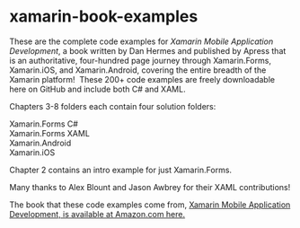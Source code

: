 # xamarin-book-examples
These are the complete code examples for <i>Xamarin Mobile Application Development</i>, a book written by Dan Hermes and published by Apress that is an authoritative, four-hundred page journey through Xamarin.Forms, Xamarin.iOS, and Xamarin.Android, covering the entire breadth of the Xamarin platform!  These 200+ code examples are freely downloadable here on GitHub and include both C# and XAML. 

Chapters 3-8 folders each contain four solution folders:

Xamarin.Forms C# <br/>
Xamarin.Forms XAML  <br/>
Xamarin.Android  <br/>
Xamarin.iOS <br/>

Chapter 2 contains an intro example for just Xamarin.Forms.

Many thanks to Alex Blount and Jason Awbrey for their XAML contributions! 

The book that these code examples come from, <a href="http://www.amazon.com/Xamarin-Mobile-Application-Development-Cross-Platform/dp/1484202155/ref=sr_1_3?ie=UTF8&qid=1428950597&sr=8-3&keywords=xamarin">Xamarin Mobile Application Development, is available at Amazon.com here</href>.



